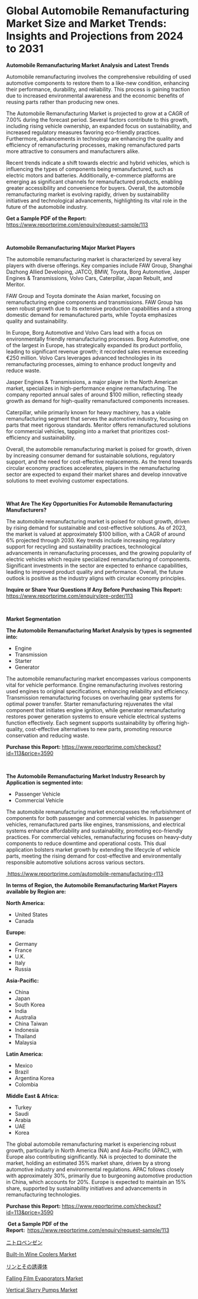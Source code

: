 <p><h1>Global Automobile Remanufacturing Market Size and Market Trends: Insights and Projections from 2024 to 2031</h1></p><p><strong>Automobile Remanufacturing Market Analysis and Latest Trends</strong></p>
<p><p>Automobile remanufacturing involves the comprehensive rebuilding of used automotive components to restore them to a like-new condition, enhancing their performance, durability, and reliability. This process is gaining traction due to increased environmental awareness and the economic benefits of reusing parts rather than producing new ones.</p><p>The Automobile Remanufacturing Market is projected to grow at a CAGR of 7.00% during the forecast period. Several factors contribute to this growth, including rising vehicle ownership, an expanded focus on sustainability, and increased regulatory measures favoring eco-friendly practices. Furthermore, advancements in technology are enhancing the quality and efficiency of remanufacturing processes, making remanufactured parts more attractive to consumers and manufacturers alike.</p><p>Recent trends indicate a shift towards electric and hybrid vehicles, which is influencing the types of components being remanufactured, such as electric motors and batteries. Additionally, e-commerce platforms are emerging as significant channels for remanufactured products, enabling greater accessibility and convenience for buyers. Overall, the automobile remanufacturing market is evolving rapidly, driven by sustainability initiatives and technological advancements, highlighting its vital role in the future of the automobile industry.</p></p>
<p><strong>Get a Sample PDF of the Report:&nbsp;</strong> <a href="https://www.reportprime.com/enquiry/request-sample/113">https://www.reportprime.com/enquiry/request-sample/113</a></p>
<p>&nbsp;</p>
<p><strong>Automobile Remanufacturing Major Market Players</strong></p>
<p><p>The automobile remanufacturing market is characterized by several key players with diverse offerings. Key companies include FAW Group, Shanghai Dazhong Allied Developing, JATCO, BMW, Toyota, Borg Automotive, Jasper Engines & Transmissions, Volvo Cars, Caterpillar, Japan Rebuilt, and Meritor.</p><p>FAW Group and Toyota dominate the Asian market, focusing on remanufacturing engine components and transmissions. FAW Group has seen robust growth due to its extensive production capabilities and a strong domestic demand for remanufactured parts, while Toyota emphasizes quality and sustainability.</p><p>In Europe, Borg Automotive and Volvo Cars lead with a focus on environmentally friendly remanufacturing processes. Borg Automotive, one of the largest in Europe, has strategically expanded its product portfolio, leading to significant revenue growth; it recorded sales revenue exceeding €250 million. Volvo Cars leverages advanced technologies in its remanufacturing processes, aiming to enhance product longevity and reduce waste.</p><p>Jasper Engines & Transmissions, a major player in the North American market, specializes in high-performance engine remanufacturing. The company reported annual sales of around $100 million, reflecting steady growth as demand for high-quality remanufactured components increases.</p><p>Caterpillar, while primarily known for heavy machinery, has a viable remanufacturing segment that serves the automotive industry, focusing on parts that meet rigorous standards. Meritor offers remanufactured solutions for commercial vehicles, tapping into a market that prioritizes cost-efficiency and sustainability.</p><p>Overall, the automobile remanufacturing market is poised for growth, driven by increasing consumer demand for sustainable solutions, regulatory support, and the need for cost-effective replacements. As the trend towards circular economy practices accelerates, players in the remanufacturing sector are expected to expand their market shares and develop innovative solutions to meet evolving customer expectations.</p></p>
<p>&nbsp;</p>
<p><strong>What Are The Key Opportunities For Automobile Remanufacturing Manufacturers?</strong></p>
<p><p>The automobile remanufacturing market is poised for robust growth, driven by rising demand for sustainable and cost-effective solutions. As of 2023, the market is valued at approximately $100 billion, with a CAGR of around 6% projected through 2030. Key trends include increasing regulatory support for recycling and sustainability practices, technological advancements in remanufacturing processes, and the growing popularity of electric vehicles which require specialized remanufacturing of components. Significant investments in the sector are expected to enhance capabilities, leading to improved product quality and performance. Overall, the future outlook is positive as the industry aligns with circular economy principles.</p></p>
<p><strong>Inquire or Share Your Questions If Any Before Purchasing This Report:</strong> <a href="https://www.reportprime.com/enquiry/pre-order/113">https://www.reportprime.com/enquiry/pre-order/113</a></p>
<p>&nbsp;</p>
<p><strong>Market Segmentation</strong></p>
<p><strong>The Automobile Remanufacturing Market Analysis by types is segmented into:</strong></p>
<p><ul><li>Engine</li><li>Transmission</li><li>Starter</li><li>Generator</li></ul></p>
<p><p>The automobile remanufacturing market encompasses various components vital for vehicle performance. Engine remanufacturing involves restoring used engines to original specifications, enhancing reliability and efficiency. Transmission remanufacturing focuses on overhauling gear systems for optimal power transfer. Starter remanufacturing rejuvenates the vital component that initiates engine ignition, while generator remanufacturing restores power generation systems to ensure vehicle electrical systems function effectively. Each segment supports sustainability by offering high-quality, cost-effective alternatives to new parts, promoting resource conservation and reducing waste.</p></p>
<p><strong>Purchase this Report:&nbsp;</strong><a href="https://www.reportprime.com/checkout?id=113&price=3590">https://www.reportprime.com/checkout?id=113&price=3590</a></p>
<p>&nbsp;</p>
<p><strong>The Automobile Remanufacturing Market Industry Research by Application is segmented into:</strong></p>
<p><ul><li>Passenger Vehicle</li><li>Commercial Vehicle</li></ul></p>
<p><p>The automobile remanufacturing market encompasses the refurbishment of components for both passenger and commercial vehicles. In passenger vehicles, remanufactured parts like engines, transmissions, and electrical systems enhance affordability and sustainability, promoting eco-friendly practices. For commercial vehicles, remanufacturing focuses on heavy-duty components to reduce downtime and operational costs. This dual application bolsters market growth by extending the lifecycle of vehicle parts, meeting the rising demand for cost-effective and environmentally responsible automotive solutions across various sectors.</p></p>
<p><a href="https://www.reportprime.com/automobile-remanufacturing-r113">&nbsp;https://www.reportprime.com/automobile-remanufacturing-r113</a></p>
<p><strong>In terms of Region, the Automobile Remanufacturing Market Players available by Region are:</strong></p>
<p>
    <p> <strong> North America: </strong>
        <ul>
            <li>United States</li>
            <li>Canada</li>
        </ul>
        </p> 
    <p> <strong> Europe: </strong>
        <ul>
            <li>Germany</li>
            <li>France</li>
            <li>U.K.</li>
            <li>Italy</li>
            <li>Russia</li>
        </ul>
        </p> 
    <p> <strong> Asia-Pacific: </strong>
        <ul>
            <li>China</li>
            <li>Japan</li>
            <li>South Korea</li>
            <li>India</li>
            <li>Australia</li>
            <li>China Taiwan</li>
            <li>Indonesia</li>
            <li>Thailand</li>
            <li>Malaysia</li>
        </ul>
        </p> 
    <p> <strong> Latin America: </strong>
        <ul>
            <li>Mexico</li>
            <li>Brazil</li>
            <li>Argentina Korea</li>
            <li>Colombia</li>
        </ul>
        </p> 
    <p> <strong> Middle East & Africa: </strong>
        <ul>
            <li>Turkey</li>
            <li>Saudi</li>
            <li>Arabia</li>
            <li>UAE</li>
            <li>Korea</li>
        </ul>
    </p>
    </p>
<p><p>The global automobile remanufacturing market is experiencing robust growth, particularly in North America (NA) and Asia-Pacific (APAC), with Europe also contributing significantly. NA is projected to dominate the market, holding an estimated 35% market share, driven by a strong automotive industry and environmental regulations. APAC follows closely with approximately 30%, primarily due to burgeoning automotive production in China, which accounts for 20%. Europe is expected to maintain an 15% share, supported by sustainability initiatives and advancements in remanufacturing technologies.</p></p>
<p><strong>Purchase this Report: </strong><a href="https://www.reportprime.com/checkout?id=113&price=3590">https://www.reportprime.com/checkout?id=113&price=3590</a></p>
<p>&nbsp;<strong>Get a Sample PDF of the Report:&nbsp;&nbsp;</strong><a href="https://www.reportprime.com/enquiry/request-sample/113">https://www.reportprime.com/enquiry/request-sample/113</a></p>
<p><strong></strong></p>
<p><p><a href="https://medium.com/@anabellewintheiser/%E3%83%8B%E3%83%88%E3%83%AD%E3%83%99%E3%83%B3%E3%82%BC%E3%83%B3%E5%B8%82%E5%A0%B4-2024%E5%B9%B4%E3%81%8B%E3%82%892031%E5%B9%B4%E3%81%BE%E3%81%A7%E3%81%AE%E6%9C%9F%E9%96%93%E3%81%AE%E6%A5%AD%E7%95%8C%E5%8B%95%E5%90%91%E3%81%A8%E4%BA%88%E6%B8%AC-ac4afe785f31">ニトロベンゼン</a></p><p><a href="https://issuu.com/reportprime-2/docs/built-in-wine-coolers-market-size-2_7ecd0ce1af07d4">Built-In Wine Coolers Market</a></p><p><a href="https://medium.com/@anabellewintheiser/%E3%82%B0%E3%83%AD%E3%83%BC%E3%83%90%E3%83%AB%E3%83%AA%E3%83%B3%E9%85%B8%E5%8F%8A%E3%81%B3%E8%AA%98%E5%B0%8E%E4%BD%93%E5%B8%82%E5%A0%B4%E3%81%AE%E5%B0%86%E6%9D%A5%E5%8B%95%E5%90%91-175%E3%83%9A%E3%83%BC%E3%82%B8%E3%81%A72024%E5%B9%B4%E3%81%8B%E3%82%892031%E5%B9%B4%E3%81%BE%E3%81%A7%E3%81%AE%E5%B8%82%E5%A0%B4%E3%81%AE%E6%B4%9E%E5%AF%9F%E3%81%A8%E5%88%86%E6%9E%90-ceb01010b3ee">リンとその誘導体</a></p><p><a href="https://medium.com/@shanierohan_50883/falling-film-evaporators-market-essentials-key-market-players-demand-drivers-and-roi-potential-70b347b0c1c4">Falling Film Evaporators Market</a></p><p><a href="https://medium.com/@shanierohan_50883/global-vertical-slurry-pumps-market-opportunities-and-forecast-for-period-from-2024-to-2031-70ac79c38065">Vertical Slurry Pumps Market</a></p></p>
